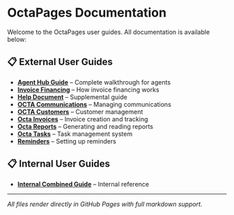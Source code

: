 # OctaPages Documentation

Welcome to the OctaPages user guides. All documentation is available below:

## 📋 External User Guides
- **[Agent Hub Guide](External/AgentHub_userGuide.md)** – Complete walkthrough for agents
- **[Invoice Financing](External/InvoiceFinancing.md)** – How invoice financing works
- **[Help Document](External/help_document%20%281%29.md)** – Supplemental guide
- **[OCTA Communications](External/OCTA%20Communications%20Page_%20Full%20User%20Guide.md)** – Managing communications
- **[OCTA Customers](External/OCTA%20Customers%20Page%20-%20User%20Guide.md)** – Customer management
- **[Octa Invoices](External/Octa_Invoices_UserGuide.md)** – Invoice creation and tracking
- **[Octa Reports](External/Octa_Reports_Userguide.md)** – Generating and reading reports
- **[Octa Tasks](External/Octa_TaskPage.md)** – Task management system
- **[Reminders](External/Reminders%20Page.md)** – Setting up reminders

## 📋 Internal User Guides
- **[Internal Combined Guide](Internal/combined_octa_agent_hub_guide.md)** – Internal reference

---

*All files render directly in GitHub Pages with full markdown support.*


